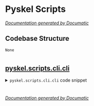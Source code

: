 # Pyskel Scripts

[_Documentation generated by Documatic_](https://www.documatic.com)

<!---Documatic-section-Codebase Structure-start--->
## Codebase Structure

<!---Documatic-block-system_architecture-start--->
```mermaid
None
```
<!---Documatic-block-system_architecture-end--->

# #
<!---Documatic-section-Codebase Structure-end--->

<!---Documatic-section-pyskel.scripts.cli.cli-start--->
## [pyskel.scripts.cli.cli](3-pyskel_scripts.md#pyskel.scripts.cli.cli)

<!---Documatic-section-cli-start--->
<!---Documatic-block-pyskel.scripts.cli.cli-start--->
<details>
	<summary><code>pyskel.scripts.cli.cli</code> code snippet</summary>

```python
@click.command('pyskel')
@click.argument('count', type=int, metavar='N')
def cli(count):
    for i in range(count):
        click.echo(pyskel.has_legs)
```
</details>
<!---Documatic-block-pyskel.scripts.cli.cli-end--->
<!---Documatic-section-cli-end--->

# #
<!---Documatic-section-pyskel.scripts.cli.cli-end--->

[_Documentation generated by Documatic_](https://www.documatic.com)